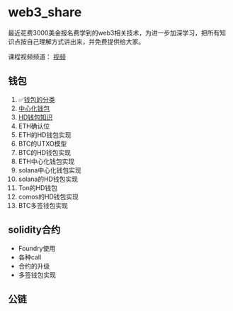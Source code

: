 # web3_share

最近花费3000美金报名费学到的web3相关技术，为进一步加深学习，把所有知识点按自己理解方式讲出来，并免费提供给大家。

课程视频频道： [视频](https://www.youtube.com/playlist?list=PLdQ33vAo9pkuoH7CXfjvdP4g-NJ_PRIwp)

## 钱包

1. ✅[钱包的分类](https://github.com/0xweb-3/web3_share/tree/main/doc/01.%E9%92%B1%E5%8C%85%E5%88%86%E7%B1%BB)
2. [中心化钱包](https://github.com/0xweb-3/web3_share/tree/main/doc/02.%E4%B8%AD%E5%BF%83%E5%8C%96%E9%92%B1%E5%8C%85)
3. [HD钱包知识](https://github.com/0xweb-3/web3_share/tree/main/doc/03.HD%E9%92%B1%E5%8C%85)
4. ETH确认位
5. ETH的HD钱包实现
6. BTC的UTXO模型
7. BTC的HD钱包实现
8. ETH中心化钱包实现
9. solana中心化钱包实现
10. solana的HD钱包实现
11. Ton的HD钱包
12. comos的HD钱包实现
13. BTC多签钱包实现

## solidity合约

* Foundry使用
* 各种call
* 合约的升级
* 多签钱包实现

## 公链

